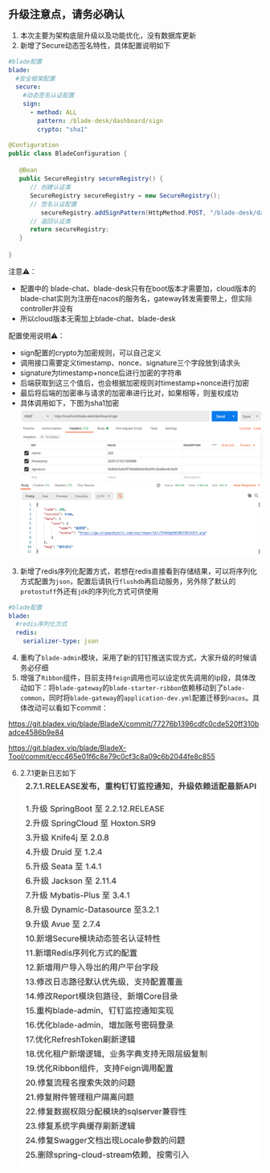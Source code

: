 ## 升级注意点，请务必确认
1. 本次主要为架构底层升级以及功能优化，没有数据库更新
2. 新增了Secure动态签名特性，具体配置说明如下
~~~yaml
#blade配置
blade:
  #安全框架配置
  secure:
    #动态签名认证配置
    sign:
      - method: ALL
        pattern: /blade-desk/dashboard/sign
        crypto: "sha1"
~~~
~~~java
@Configuration
public class BladeConfiguration {

   @Bean
   public SecureRegistry secureRegistry() {
      // 创建认证类
      SecureRegistry secureRegistry = new SecureRegistry();
      // 签名认证配置
         secureRegistry.addSignPattern(HttpMethod.POST, "/blade-desk/dashboard/sign", "sha1");
      // 返回认证类
      return secureRegistry;
   }

}
~~~

注意⚠️：

*   配置中的 blade-chat、blade-desk只有在boot版本才需要加，cloud版本的blade-chat实则为注册在nacos的服务名，gateway转发需要带上，但实际controller并没有
*   所以cloud版本无需加上blade-chat、blade-desk

配置使用说明⚠️：

*   sign配置的crypto为加密规则，可以自己定义
*   调用接口需要定义timestamp、nonce、signature三个字段放到请求头
*   signature为timestamp+nonce后进行加密的字符串
*   后端获取到这三个值后，也会根据加密规则对timestamp+nonce进行加密
*   最后将后端的加密串与请求的加密串进行比对，如果相等，则鉴权成功
*   具体调用如下，下图为sha1加密  
   ![](../images/screenshot_1608958636106.png)

3. 新增了redis序列化配置方式，若想在redis直接看到存储结果，可以将序列化方式配置为`json`，配置后请执行`flushdb`再启动服务，另外除了默认的`protostuff`外还有`jdk`的序列化方式可供使用
~~~yaml
#blade配置
blade:
  #redis序列化方式
  redis:
    serializer-type: json
~~~

4. 重构了`blade-admin`模块，采用了新的钉钉推送实现方式，大家升级的时候请务必仔细
5. 增强了`Ribbon`组件，目前支持`feign`调用也可以设定优先调用的ip段，具体改动如下：将`blade-gateway`的`blade-starter-ribbon`依赖移动到了`blade-common`，同时将`blade-gateway`的`application-dev.yml`配置迁移到`nacos`。具体改动可以看如下commit：

https://git.bladex.vip/blade/BladeX/commit/77276b1396cdfc0cde520ff310badce4586b9e84

https://git.bladex.vip/blade/BladeX-Tool/commit/ecc465e01f6c8e79c0cf3c8a09c6b2044fe8c855


6. 2.7.1更新日志如下
![](../images/screenshot_1608773654099.png)
